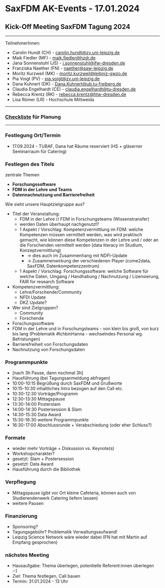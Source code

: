 # SaxFDM AK-Events - 17.01.2024
## Kick-Off Meeting SaxFDM Tagung 2024 
----

TeilnehmerInnen:
- Carolin Hundt (CH) - carolin.hundt@zv.uni-leipzig.de
- Maik Fiedler (MF) - maik.fiedler@hzdr.de
- Jana Sonnenstuhl (JS) - j.sonnenstuhl@ifw-dresden.de
- Franziska Naether (FN) - naether@saw-leipzig.de
- Moritz Kurzweil (MK) - moritz.kurzweil@leibniz-gwzo.de
- Pia Voigt (PV) - pia.voigt@zv.uni-leipzig.de
- Dana Kuhnert (DK) - Dana.Kuhnert@ub.tu-freiberg.de 
- Claudia Engelhardt (CE) - claudia.engelhardt@tu-dresden.de
- Rebecca Krentz (RK) - rebecca.krentz@htw-dresden.de
- Lisa Römer (LR) - Hochschule Mittweida

----

### [Checkliste](https://notes.desy.de/KFviMKRlQd2mHBOx9KiuCg#) für Planung

----
### Festlegung Ort/Termin
- 17.09.2024 - TUBAF, Dana hat Räume reserviert (HS + gläserner Seminarraum für Catering)

### Festlegen des Titels
zentrale Themen
- **Forschungssoftware**
- **FDM in der Lehre und Teams**
- **Datennachnutzung und Barrierefreiheit**

Wie sieht unsere Hauptzielgruppe aus? 
- Titel der Veranstaltung: 
    - FDM in der Lehre // FDM in Forschungsteams (Wissenstransfer)
    - werden Daten überhaupt nachgenutzt?
    - 1 Aspekt / Vorschlag: Kompetenzvermittlung im FDM: welche Kompetenzen müssen vermittelt werden, was wird praktisch gemacht, wie können diese Kompetenzen in der Lehre und / oder an die Forschenden vermittelt werden (data literacy im Studium, Konzeptvermittlung)
        - -> dies auch im Zusammenhang mit NDFI-Update
        - -> Zusammenwirkung der verschiedenen Player (come2data, SaxFDM, Datenkompetenzzentrum)
    - 1 Aspekt / Vorschlag: Forschungssoftware: welche Software für welche Daten, Umgang / Handhabung / Nachnutzung / Lizensierung, FAIR for research Software
- Kompetenzvermittlung: 
    - Lehre/Forschende/Community
    - NFDI Update
    - DKZ Update?
- Wer sind Zielgruppen?
    - Community
    - Forschende
- Forschungssoftware
- FDM in der Lehre und in Forschungsteams - von klein bis groß, von kurz bis lang (Problematik #IchbinHanna - wechselndes Personal wg. Befristungen)
- Barrierefreiheit von Forschungsdaten
- Nachnutzung von Forschungsdaten

### Programmpunkte
- [nach 3h Pause, dann nochmal 3h]
- Hausführung (bei Tagungsanmeldung abfragen)
- 10:00-10:15 Begrüßung durch SaxFDM und Grußworte
- 10:15-10:30 inhaltliches Intro bezogen auf den Call etc.
- 10:30-12:30 Vorträge/Programm
- 12:30-13:30 Mittagspause
- 13:30-14:00 Posterslam
- 14:00-14:30 Postersession & Slam
- 14:30-15:30 Data Award
- 15:30-16:30 weitere Programmpunkte
- 16:30-17:00 Abschlussrunde + Verabschiedung (oder eher Schluss?)

### Formate
- wieder mehr Vorträge + Diskussion vs. Keynote(s)
- Workshopcharakter?
- gesetzt: Slam + Postersession
- gesetzt: Data Award
- Hausführung durch die Bibliothek

### Verpflegung
- Mittagspause (gibt vor Ort kleine Cafeteria, können auch von Studierendenwerk Catering liefern lassen)
- weitere Pausen

### Finanzierung
- Sponsoring?
- Tagungsgebühr? Problematik Verwaltungsaufwand!
- Leipzig Science Network wäre wieder dabei (FN hat mit Martin auf Empfang gesprochen)

### nächstes Meeting
- Hausaufgabe: Thema überlegen, potentielle Referent:innen überlegen :-)
- Ziel: Thema festlegen, Call bauen
- Termin: 31.01.2024 - 13 Uhr
